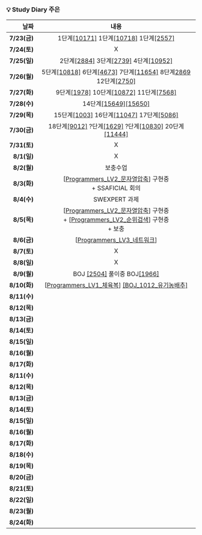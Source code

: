 ### 💡 Study Diary 주은  

|날짜|내용|
|------:|:---:|
|**7/23(금)**|1단계[[10171]](https://www.acmicpc.net/problem/10171)  1단계[[10718]](https://www.acmicpc.net/problem/10718)   1단계[[2557]](https://www.acmicpc.net/problem/2557)|
|**7/24(토)**|X|
|**7/25(일)**|2단계[[2884]](https://www.acmicpc.net/problem/2884)   3단계[[2739]](https://www.acmicpc.net/problem/2739)   4단계[[10952]](https://www.acmicpc.net/problem/10952)|
|**7/26(월)**|5단계[[10818]](https://www.acmicpc.net/problem/10818)    6단계[[4673]](https://www.acmicpc.net/problem/4673)    7단계[[11654]](https://www.acmicpc.net/problem/11654)    8단계[2869](https://www.acmicpc.net/problem/2869)   12단계[[2750]](https://www.acmicpc.net/problem/2750)|
|**7/27(화)**|9단계[[1978]](https://www.acmicpc.net/problem/1978) 10단계[[10872]](https://www.acmicpc.net/problem/10872) 11단계[[7568]](https://www.acmicpc.net/problem/7568)|
|**7/28(수)**|14단계[[15649]](https://www.acmicpc.net/problem/15649)[[15650]](https://www.acmicpc.net/problem/15650)|
|**7/29(목)**|15단계[[1003]](https://www.acmicpc.net/problem/1003) 16단계[[11047]](https://www.acmicpc.net/problem/11047)  17단계[[5086]](https://www.acmicpc.net/problem/5086)| 
|**7/30(금)**|18단계[[9012]](https://www.acmicpc.net/problem/9012) ?단계[[1629]](https://www.acmicpc.net/problem/1629) ?단계[[10830]](https://www.acmicpc.net/problem/10830) 20단계[[11444]](https://www.acmicpc.net/problem/11444)|
|**7/31(토)**|X|
|**8/1(일)**|X|
|**8/2(월)**|보충수업|
|**8/3(화)**|[[Programmers_LV2_문자열압축](https://programmers.co.kr/learn/courses/30/lessons/60057)] 구현중<br>+ SSAFICIAL 회의| 
|**8/4(수)**|SWEXPERT 과제|
|**8/5(목)**|[[Programmers_LV2_문자열압축](https://programmers.co.kr/learn/courses/30/lessons/60057)] 구현중<br>+ [[Programmers_LV2_순위검색](https://programmers.co.kr/learn/courses/30/lessons/72412?language=kotlin)] 구현중<br>+ 보충 |
|**8/6(금)**|[[Programmers_LV3_네트워크](https://programmers.co.kr/learn/courses/30/lessons/43162)]|
|**8/7(토)**|X|
|**8/8(일)**|X|
|**8/9(월)**|BOJ [[2504]](https://www.acmicpc.net/problem/2504) 풀이중 BOJ[[1966]](https://www.acmicpc.net/problem/1966)|
|**8/10(화)**|[[Programmers_LV1_체육복](https://programmers.co.kr/learn/courses/30/lessons/42862)] [[BOJ_1012_유기농배추]](https://www.acmicpc.net/problem/1012)|
|**8/11(수)**||
|**8/12(목)**||
|**8/13(금)**||
|**8/14(토)**||
|**8/15(일)**||
|**8/16(월)**||
|**8/17(화)**||
|**8/11(수)**||
|**8/12(목)**||
|**8/13(금)**||
|**8/14(토)**||
|**8/15(일)**||
|**8/16(월)**||
|**8/17(화)**||
|**8/18(수)**||
|**8/19(목)**||
|**8/20(금)**||
|**8/21(토)**||
|**8/22(일)**||
|**8/23(월)**||
|**8/24(화)**||
